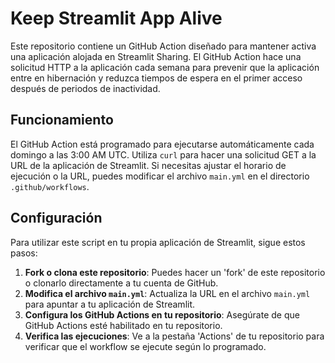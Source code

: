 # Keep Streamlit App Alive

Este repositorio contiene un GitHub Action diseñado para mantener activa una aplicación alojada en Streamlit Sharing. El GitHub Action hace una solicitud HTTP a la aplicación cada semana para prevenir que la aplicación entre en hibernación y reduzca tiempos de espera en el primer acceso después de periodos de inactividad.

## Funcionamiento

El GitHub Action está programado para ejecutarse automáticamente cada domingo a las 3:00 AM UTC. Utiliza `curl` para hacer una solicitud GET a la URL de la aplicación de Streamlit. Si necesitas ajustar el horario de ejecución o la URL, puedes modificar el archivo `main.yml` en el directorio `.github/workflows`.

## Configuración

Para utilizar este script en tu propia aplicación de Streamlit, sigue estos pasos:

1. **Fork o clona este repositorio**: Puedes hacer un 'fork' de este repositorio o clonarlo directamente a tu cuenta de GitHub.
2. **Modifica el archivo `main.yml`**: Actualiza la URL en el archivo `main.yml` para apuntar a tu aplicación de Streamlit.
3. **Configura los GitHub Actions en tu repositorio**: Asegúrate de que GitHub Actions esté habilitado en tu repositorio.
4. **Verifica las ejecuciones**: Ve a la pestaña 'Actions' de tu repositorio para verificar que el workflow se ejecute según lo programado. 

